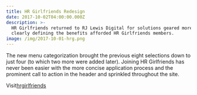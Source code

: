 ```yaml
---
title: HR Girlfriends Redesign
date: 2017-10-02T04:00:00.000Z
description: >-
  HR Girlfriends returned to RJ Lewis Digital for solutions geared more towards
  clearly defining the benefits afforded HR Girlfriends members. 
image: /img/2017-10-01-hrg.png
---
```

The new menu categorization brought the previous eight selections down to just four (to which two more were added later).  Joining HR Girlfriends has never been easier with the more concise application process and the prominent call to action in the header and sprinkled throughout the site.

Visit[hrgirlfriends](http://hrgirlfriends.com/)




